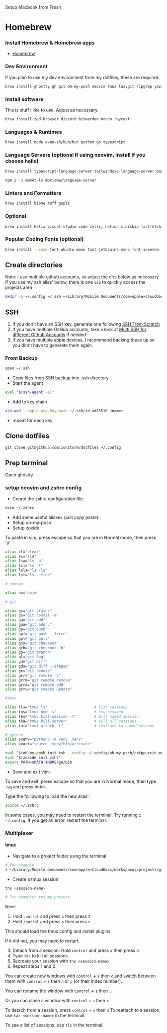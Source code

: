 Setup Macbook from Fresh

# Homebrew

### Install Homebrew & Homebrew apps

- [Homebrew](https://brew.sh/)

### Dev Environment

If you plan to use my dev environment from my dotfiles, these are required.

```bash
brew install ghostty gh git oh-my-posh neovim tmux lazygit ripgrep yazi fzf fd lsd zoxide regex
```

### Install software

This is stuff I like to use. Adjust as necessary.

```bash
brew install zed-browser discord bitwarden bruno raycast 
```

### Languages & Runtimes
```bash
brew install node oven-sh/bun/bun python go typescript
```

### Language Servers (optional if using neovim, install if you choose helix)

```bash
brew install typescript-language-server tailwindcss-language-server basedpyright vscode-langservers-extracted
```
```bash
npm i -g emmet-ls @prisma/language-server
```

### Linters and Formatters

```bash
brew install biome ruff gopls
```

### Optional

```bash
brew install helix visual-studio-code zellij notion starship fastfetch
```

### Popular Coding Fonts (optional)

```bash
brew install --cask font-ubuntu-mono font-jetbrains-mono font-iosevka font-inconsolata font-fira-code font-roboto-mono font-source-code-pro font-azeret-mono font-cascadia-code font-maple font-monaspace font-geist-mono-nerd-font font-anonymous-pro
```
## Create directories

Note: I use multiple github accounts, so adjust the dirs below as necessary.
If you use my zsh alias' below, there is one `cdp` to quickly access the projects area

```bash
mkdir -p ~/.config ~/.ssh ~/Library/Mobile Documents/com~apple~CloudDocs/workspaces/github.com/<github-username>/projects ~/Library/Mobile Documents/com~apple~CloudDocs/workspaces/notes ~/Library/Mobile Documents/com~apple~CloudDocs/workspaces/courses
```

## SSH

1. If you don't have an SSH key, generate one following [SSH From Scratch](/ssh-from-scratch.md)
2. If you have multiple GitHub accounts, take a look at [Multi SSH for different Github Accounts](/multi-github-ssh.md) if needed.
3. If you have multiple apple devices, I recommend backing these up so you don't have to generate them again.

### From Backup

```bash
open ~/.ssh
```

- Copy files from SSH backup into .ssh directory
- Start the agent

```bash
eval "$(ssh-agent -s)"
```

- Add to key chain

```bash
ssh-add --apple-use-keychain ~/.ssh/id_ed25519_<name>
```

- repeat for each key

## Clone dotfiles

```bash
git clone git@github.com:ionztorm/dotfiles ~/.config
```

## Prep terminal

Open ghostty

### setup neovim and zshrc config

- Create the zshrc configuration file:

```bash
nvim ~/.zshrc
```

- Add some useful aliases (just copy paste):
- Setup oh-my-posh
- Setup zoxide

To paste in vim, press escape so that you are in Normal mode, then press 'p'

```bash
alias cl="clear"
alias ls="lsd"
alias lsa="ls -a"
alias lsl="ls -l"
alias lsla="ls -la"
alias lst="ls --tree"

# neovim

alias nv="nvim"

# git

alias gs="git status"
alias gc="git commit -m"
alias ga="git add"
alias gaa="git add ."
alias gp="git push"
alias gpf="git push --force"
alias gpl="git pull"
alias gco="git checkout"
alias gcb="git checkout -b"
alias gb="git branch"
alias gl="git log"
alias gd="git diff"
alias gds="git diff --staged"
alias gr="git remote"
alias grr="git remote -v"
alias grrm="git remote remove"
alias grra="git remote add"
alias grru="git remote update"

#tmux

alias tls="tmux ls"                     # list sessions
alias tns="tmux new -s"                 # new session
alias tks="tmux kill-session -t"        # kill named session
alias tka="tmux kill-server"            # kill all sessions
alias tat="tmux attach -t"              # reattach to named session

# python
alias pvenv="python3 -m venv .venv"
alias pvact="source .venv/bin/activate"

eval "$(oh-my-posh init zsh --config ~/.config/oh-my-posh/catppuccin_mocka.json)"
eval "$(zoxide init zsh)"
export PATH=$PATH:$HOME/go/bin
```

- Save and exit vim:

To save and exit, press escape so that you are in Normal mode, then type `:wq` and press enter.

Type the folllowing to load the new alias':

```bash
source ~/.zshrc
```

In some cases, you may need to restart the terminal. Try running `z ~/.config`. If you get an error, restart the terminal.

### Multiplexer

#### tmux

- Navigate to a project folder using the terminal

```bash
# for example
z ~/Library/Mobile Documents/com~apple~CloudDocs/workspaces/projects/github/my-project
```

- Create a tmux session:

```bash
tns <session-name>

# For example: tns my-project
```

Next:

1) Hold `control` and press `s` then press `I`
2) Hold `control` and press `s` then press `r`

This should load the tmux config and install plugins.

If it did not, you may need to restart.

3. Detach from a session: Hold `control` and press `s` then press `d`
4. Type `tks` to kill all sessions.
5. Recreate your session with `tns <session-name>`
6. Repeat steps 1 and 2.

You can create new windows with `control` + `s` then `c` and switch between them with `control` + `s` then `n` or `p` (or their index number).

You can rename the window with `control` + `s` then `,`

Or you can close a window with `control` + `s` then `x`

To detach from a session, press `control` + `s` then `d`
To reattach to a session, use `tat <session-name>` in the terminal.

To see a list of sessions, use `tls` in the terminal.
